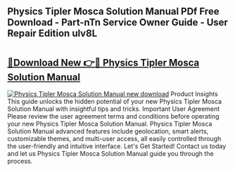 ## Physics Tipler Mosca Solution Manual PDf Free Download - Part-nTn Service Owner Guide - User Repair Edition ulv8L

# <h2><a href="http://bc67044.oget.top/?id=Physics+Tipler+Mosca+Solution+Manual">🔗Download New 👉🔴 Physics Tipler Mosca Solution Manual</a></h2>

[![Physics Tipler Mosca Solution Manual new download](https://i.imgur.com/5g1atiW.png)](http://bc67044.oget.top/?id=Physics+Tipler+Mosca+Solution+Manual)
Product Insights This guide unlocks the hidden potential of your new Physics Tipler Mosca Solution Manual with insightful tips and tricks. Important User Agreement Please review the user agreement terms and conditions before operating your new Physics Tipler Mosca Solution Manual. Physics Tipler Mosca Solution Manual advanced features include geolocation, smart alerts, customizable themes, and multi-user access, all easily controlled through the user-friendly and intuitive interface. Let's Get Started! Contact us today and let us Physics Tipler Mosca Solution Manual guide you through the process.

